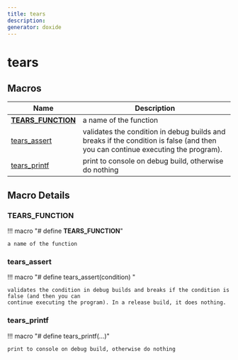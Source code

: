 ```yaml
---
title: tears
description: 
generator: doxide
---
```



# tears

## Macros

| Name | Description |
| ---- | ----------- |
| [__TEARS_FUNCTION__](#__TEARS_FUNCTION__) | a name of the function  |
| [tears_assert](#tears_assert) | validates the condition in debug builds and breaks if the condition is false (and then you can continue executing the program). |
| [tears_printf](#tears_printf) | print to console on debug build, otherwise do nothing  |

## Macro Details

### __TEARS_FUNCTION__<a name="__TEARS_FUNCTION__"></a>

!!! macro "#    define __TEARS_FUNCTION__"

    a name of the function

### tears_assert<a name="tears_assert"></a>

!!! macro "#    define tears_assert(condition) \"

    validates the condition in debug builds and breaks if the condition is false (and then you can
    continue executing the program). In a release build, it does nothing.

### tears_printf<a name="tears_printf"></a>

!!! macro "#    define tears_printf(...)"

    print to console on debug build, otherwise do nothing
